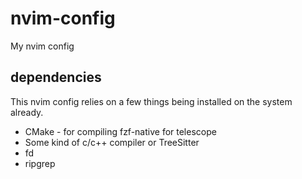 # nvim-config
My nvim config

## dependencies
This nvim config relies on a few things being installed on the system already.

* CMake - for compiling fzf-native for telescope
* Some kind of c/c++ compiler or TreeSitter
* fd
* ripgrep
